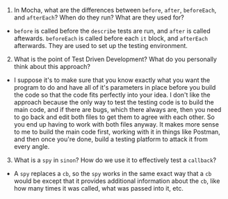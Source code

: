 <!-- Answers to the Short Answer Essay Questions go here -->

1. In Mocha, what are the differences between `before`, `after`, `beforeEach`, and `afterEach`? When do they run? What are they used for?
- `before` is called before the `describe` tests are run, and `after` is called aftewards. `beforeEach` is called before each `it` block, and `afterEach` afterwards. They are used to set up the testing environment.

2. What is the point of Test Driven Development? What do you personally think about this approach?
- I suppose it's to make sure that you know exactly what you want the program to do and have all of it's parameters in place before you build the code so that the code fits perfectly into your idea. I don't like the approach because the only way to test the testing code is to build the main code, and if there are bugs, which there always are, then you need to go back and edit both files to get them to agree with each other. So you end up having to work with both files anyway. It makes more sense to me to build the main code first, working with it in things like Postman, and then once you're done, build a testing platform to attack it from every angle.

3. What is a `spy` in `sinon`? How do we use it to effectively test a `callback`?
- A `spy` replaces a `cb`, so the `spy` works in the same exact way that a `cb` would be except that it provides additional information about the `cb`, like how many times it was called, what was passed into it, etc.